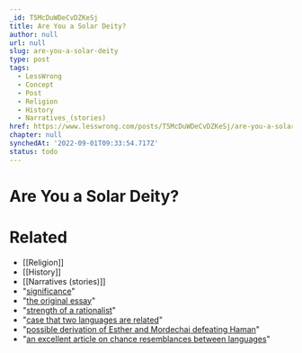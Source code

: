 ```yaml
---
_id: T5McDuWDeCvDZKeSj
title: Are You a Solar Deity?
author: null
url: null
slug: are-you-a-solar-deity
type: post
tags:
  - LessWrong
  - Concept
  - Post
  - Religion
  - History
  - Narratives_(stories)
href: https://www.lesswrong.com/posts/T5McDuWDeCvDZKeSj/are-you-a-solar-deity
chapter: null
synchedAt: '2022-09-01T09:33:54.717Z'
status: todo
---
```


# Are You a Solar Deity?


# Related

- [[Religion]]
- [[History]]
- [[Narratives (stories)]]
- "[significance](http://books.google.ie/books?id=iTwyFzs2PQ8C&pg=PA67&lpg=PA67&dq=Max+Muller+%22celestial+mythology%22&source=bl&ots=eDR6DwF_WZ&sig=18BXTiCP-aCaEpO1YETj_jJd7xM&hl=en&ei=c4S5SfvlOsTj-AaRrfm0BA&sa=X&oi=book_result&resnum=5&ct=result#PPA88,M1)"
- "[the original essay](http://www.elfinspell.com/Kottabos.html)"
- "[strength of a rationalist](http://www.overcomingbias.com/2007/08/your-strength-a.html)"
- "[case that two languages are related](http://www.zompist.com/proto.html)"
- "[possible derivation of Esther and Mordechai defeating Haman](/lw/r/no_really_ive_deceived_myself/go#comments)"
- "[an excellent article on chance resemblances between languages](http://www.zompist.com/chance.htm)"